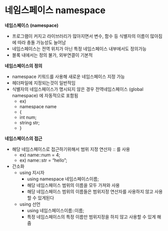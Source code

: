 # 네임스페이스 namespace

**네임스페이스 (namespace)**

- 프로그램이 커지고 라이브러리가 많아지면서 변수, 함수 등 식별자의 이름이 많아짐에 따라 충돌 가능성도 늘어남
- 네임스페이스는 전역 위치가 아닌 특정 네임스페이스 내부에서도 정의가능
- 블록 내에서는 정의 불가, 외부연결이 기본적

**네임스페이스의 정의**

- namespace 키워드를 사용해 새로운 네임스페이스 지정 가능
- 헤더파일에 지정되는것이 일반적임
- 식별자의 네임스페이스가 명시되지 않은 경우 전역네임스페이스 (global namespace) 에 자동적으로 포함됨
    - ex)
    - namespace name
    - {
    - int num;
    - string str;
    - }

**네임스페이스의 접근**

- 해당 네임스페이스로 접근하기위해서 범위 지정 연산자 :: 를 사용
    - ex) name::num = 4;
    - ex) name::str = “hello”;
- 간소화
    - using 지시자
        - using namespace 네임스페이스이름;
        - 해당 네임스페이스 범위의 이름을 모두 가져와 사용
        - 해당 네임스페이스 범위의 이름들은 범위지정 연산자를 사용하지 않고 사용할 수 있게된다
    - using 선언
        - using 네임스페이스이름::이름;
        - 특정 네임스페이스의 특정 이름만 범위지정을 하지 않고 사용할 수 있게 해줌
